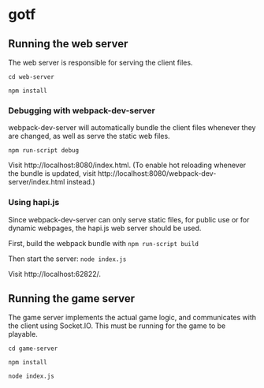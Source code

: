 # gotf

## Running the web server

The web server is responsible for serving the client files.

`cd web-server`

`npm install`

### Debugging with webpack-dev-server

webpack-dev-server will automatically bundle the client files whenever they are changed, as well as serve the static web files.

`npm run-script debug`

Visit http://localhost:8080/index.html. (To enable hot reloading whenever the bundle is updated, visit http://localhost:8080/webpack-dev-server/index.html instead.)

### Using hapi.js

Since webpack-dev-server can only serve static files, for public use or for dynamic webpages, the hapi.js web server should be used.

First, build the webpack bundle with `npm run-script build`

Then start the server: `node index.js`

Visit http://localhost:62822/.

## Running the game server

The game server implements the actual game logic, and communicates with the client using Socket.IO. This must be running for the game to be playable.

`cd game-server`

`npm install`

`node index.js`
